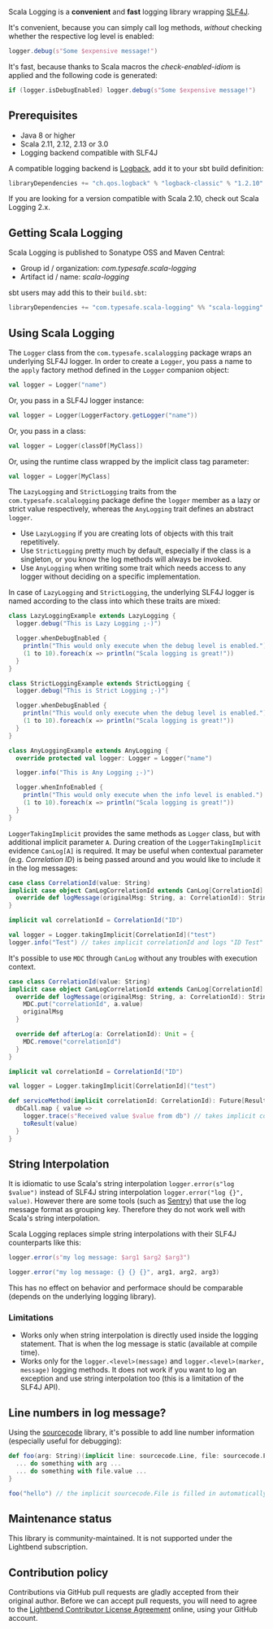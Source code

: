 Scala Logging is a **convenient** and **fast** logging library wrapping [SLF4J](http://www.slf4j.org).

It's convenient, because you can simply call log methods, *without* checking whether the respective log level is enabled:

```scala
logger.debug(s"Some $expensive message!")
```

It's fast, because thanks to Scala macros the *check-enabled-idiom* is applied and the following code is generated:

```scala
if (logger.isDebugEnabled) logger.debug(s"Some $expensive message!")
```

## Prerequisites

* Java 8 or higher
* Scala 2.11, 2.12, 2.13 or 3.0
* Logging backend compatible with SLF4J

A compatible logging backend is [Logback](http://logback.qos.ch), add it to your sbt build definition:

```scala
libraryDependencies += "ch.qos.logback" % "logback-classic" % "1.2.10"
```

If you are looking for a version compatible with Scala 2.10, check out Scala Logging 2.x.

## Getting Scala Logging

Scala Logging is published to Sonatype OSS and Maven Central:

- Group id / organization: *com.typesafe.scala-logging*
- Artifact id / name: *scala-logging*

sbt users may add this to their `build.sbt`:

```scala
libraryDependencies += "com.typesafe.scala-logging" %% "scala-logging" % "3.9.4"
```

## Using Scala Logging

The `Logger` class from the `com.typesafe.scalalogging` package wraps an underlying SLF4J logger.
In order to create a `Logger`, you pass a name to the `apply` factory method defined in the `Logger` companion object:

```scala
val logger = Logger("name")
```

Or, you pass in a SLF4J logger instance:

```scala
val logger = Logger(LoggerFactory.getLogger("name"))
```

Or, you pass in a class:

```scala
val logger = Logger(classOf[MyClass])
```

Or, using the runtime class wrapped by the implicit class tag parameter:

```scala
val logger = Logger[MyClass]
```

The `LazyLogging` and `StrictLogging` traits from the `com.typesafe.scalalogging` package define the `logger` member as
a lazy or strict value respectively, whereas the `AnyLogging` trait defines an abstract `logger`.

- Use `LazyLogging` if you are creating lots of objects with this trait repetitively.
- Use `StrictLogging` pretty much by default, especially if the class is a singleton, or you know the log methods will always be invoked.
- Use `AnyLogging` when writing some trait which needs access to any logger without deciding on a specific implementation.

In case of `LazyLogging` and `StrictLogging`, the underlying SLF4J logger is named according to the class into which
these traits are mixed:

```scala
class LazyLoggingExample extends LazyLogging {
  logger.debug("This is Lazy Logging ;-)")

  logger.whenDebugEnabled {
    println("This would only execute when the debug level is enabled.")
    (1 to 10).foreach(x => println("Scala logging is great!"))
  }
}
```

```scala
class StrictLoggingExample extends StrictLogging {
  logger.debug("This is Strict Logging ;-)")

  logger.whenDebugEnabled {
    println("This would only execute when the debug level is enabled.")
    (1 to 10).foreach(x => println("Scala logging is great!"))
  }
}
```

```scala
class AnyLoggingExample extends AnyLogging {
  override protected val logger: Logger = Logger("name")

  logger.info("This is Any Logging ;-)")

  logger.whenInfoEnabled {
    println("This would only execute when the info level is enabled.")
    (1 to 10).foreach(x => println("Scala logging is great!"))
  }
}
```

`LoggerTakingImplicit` provides the same methods as `Logger` class, but with additional implicit parameter `A`.
During creation of the `LoggerTakingImplicit` evidence `CanLog[A]` is required.
It may be useful when contextual parameter (e.g. _Correlation ID_) is being passed around and you would like to include it in the log messages:

```scala
case class CorrelationId(value: String)
implicit case object CanLogCorrelationId extends CanLog[CorrelationId] {
  override def logMessage(originalMsg: String, a: CorrelationId): String = s"${a.value} $originalMsg"
}

implicit val correlationId = CorrelationId("ID")

val logger = Logger.takingImplicit[CorrelationId]("test")
logger.info("Test") // takes implicit correlationId and logs "ID Test"
```

It's possible to use `MDC` through `CanLog` without any troubles with execution context.

```scala
case class CorrelationId(value: String)
implicit case object CanLogCorrelationId extends CanLog[CorrelationId] {
  override def logMessage(originalMsg: String, a: CorrelationId): String = {
    MDC.put("correlationId", a.value)
    originalMsg
  }

  override def afterLog(a: CorrelationId): Unit = {
    MDC.remove("correlationId")
  }
}

implicit val correlationId = CorrelationId("ID")

val logger = Logger.takingImplicit[CorrelationId]("test")

def serviceMethod(implicit correlationId: CorrelationId): Future[Result] = {
  dbCall.map { value =>
    logger.trace(s"Received value $value from db") // takes implicit correlationId
    toResult(value)
  }
}
```

## String Interpolation

It is idiomatic to use Scala's string interpolation `logger.error(s"log $value")` instead of SLF4J string interpolation `logger.error("log {}", value)`.
However there are some tools (such as [Sentry](https://sentry.io)) that use the log message format as grouping key. Therefore they do not work well with
Scala's string interpolation.

Scala Logging replaces simple string interpolations with their SLF4J counterparts like this:

```scala
logger.error(s"my log message: $arg1 $arg2 $arg3")
```

```scala
logger.error("my log message: {} {} {}", arg1, arg2, arg3)
```

This has no effect on behavior and performace should be comparable (depends on the underlying logging library).

### Limitations

 - Works only when string interpolation is directly used inside the logging statement. That is when the log message is static (available at compile time).
 - Works only for the `logger.<level>(message)` and `logger.<level>(marker, message)` logging methods. It does not work if you want to log an exception and
 use string interpolation too (this is a limitation of the SLF4J API).

## Line numbers in log message?

Using the [sourcecode](https://github.com/lihaoyi/sourcecode#logging) library, it's possible to add line number
information (especially useful for debugging):

```scala
def foo(arg: String)(implicit line: sourcecode.Line, file: sourcecode.File) = {
  ... do something with arg ...
  ... do something with file.value ...
}

foo("hello") // the implicit sourcecode.File is filled in automatically
```

## Maintenance status

This library is community-maintained. It is not supported under the Lightbend subscription.

## Contribution policy

Contributions via GitHub pull requests are gladly accepted from their original author. Before we can accept pull requests, you will need to agree to the [Lightbend Contributor License Agreement](https://www.lightbend.com/contribute/cla) online, using your GitHub account.

